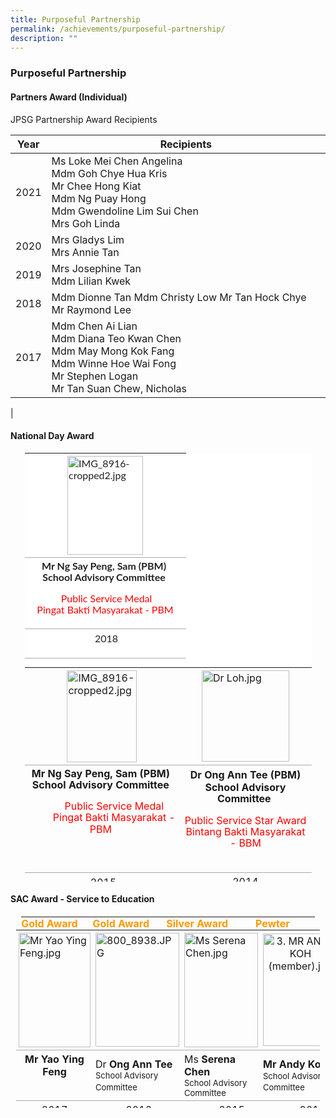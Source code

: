 ```yaml
---
title: Purposeful Partnership
permalink: /achievements/purposeful-partnership/
description: ""
---
```

### **Purposeful Partnership**

#### **Partners Award (Individual)**

JPSG Partnership Award Recipients

| Year | Recipients |
|:---:|---|
| 2021 | Ms Loke Mei Chen Angelina<br>Mdm Goh Chye Hua Kris <br>Mr Chee Hong Kiat <br>Mdm Ng Puay Hong <br>Mdm Gwendoline Lim Sui Chen <br>Mrs Goh Linda |
| 2020 | Mrs Gladys Lim<br>Mrs Annie Tan<br> |
| 2019  | Mrs Josephine Tan<br>Mdm Lilian Kwek<br> |
| 2018 |  Mdm Dionne Tan Mdm Christy Low Mr Tan Hock Chye Mr Raymond Lee <br> |
| 2017  | Mdm Chen Ai Lian<br>Mdm Diana Teo Kwan Chen<br>Mdm May Mong Kok Fang<br>Mdm Winne Hoe Wai Fong<br>Mr Stephen Logan<br>Mr Tan Suan Chew, Nicholas |
|

#### **National Day Award**

<table style="margin: auto; outline: 0px; padding: 0px; border-collapse: collapse; clear: both; border: none; color: rgb(34, 34, 34); font-family: Lato, sans-serif; font-size: 16px; font-style: normal; font-variant-ligatures: normal; font-variant-caps: normal; font-weight: 400; letter-spacing: normal; orphans: 2; text-align: left; text-transform: none; white-space: normal; widows: 2; word-spacing: 0px; -webkit-text-stroke-width: 0px; background-color: rgb(255, 255, 255); text-decoration-thickness: initial; text-decoration-style: initial; text-decoration-color: initial; width: 459px; height: 343px;" class="iveo_table ives_tab_simple ive_eobj_center"><tbody style="margin: 0px; outline: 0px; padding: 0px;"><tr style="margin: 0px; outline: 0px; padding: 0px;"><td style="margin: 0px; outline: 0px; padding: 4px; text-align: left; background-color: transparent; border-bottom: 1px solid rgb(170, 170, 170); color: inherit; width: 250px;" valign="top"><img style="margin: auto; outline: none; padding: 0px; border: none; clear: both; display: block; width: 121px; height: 158px;" class="ive_eobj_center" alt="IMG_8916-cropped2.jpg" width="100%" src="https://juyingsec.moe.edu.sg/qql/slot/u180/People/School%20Advisory%20Committee/IMG_8916-cropped2.jpg"></td></tr><tr style="margin: 0px; outline: 0px; padding: 0px;"><td style="margin: 0px; outline: 0px; padding: 4px; text-align: left; background-color: transparent; border-bottom: 1px solid rgb(170, 170, 170); color: inherit;" valign="top"><p style="margin: 0px 0px 1em; outline: 0px; padding: 0px; line-height: 18.2px; text-align: center;"><strong style="margin: 0px; outline: 0px; padding: 0px;">Mr&nbsp;Ng Say Peng, Sam (PBM)&nbsp;<br style="margin: 0px; outline: 0px; padding: 0px;"></strong><strong style="margin: 0px; outline: 0px; padding: 0px; line-height: 18.2px;">School Advisory Committee&nbsp;</strong></p><p style="margin: 0px 0px 1em; outline: 0px; padding: 0px; line-height: 18.2px; text-align: center;"><span style="margin: 0px; outline: 0px; padding: 0px; color: rgb(255, 0, 0);">&nbsp; &nbsp; &nbsp; &nbsp; &nbsp; &nbsp; &nbsp;Public Service Medal &nbsp; &nbsp; &nbsp; &nbsp; &nbsp; &nbsp; &nbsp;</span><font style="margin: 0px; outline: 0px; padding: 0px;" color="#ff0000">Pingat Bakti Masyarakat - PBM&nbsp;</font></p></td></tr><tr style="margin: 0px; outline: 0px; padding: 0px;"><td style="margin: 0px; outline: 0px; padding: 4px; text-align: left; background-color: transparent; border-bottom: 1px solid rgb(170, 170, 170); color: inherit;" valign="top"><p style="margin: 0px 0px 1em; outline: 0px; padding: 0px; line-height: 22.4px; text-align: center;">&nbsp;2018</p></td></tr></tbody></table>

  

<table style="margin: auto; outline: 0px; padding: 0px; border-collapse: collapse; clear: both; border: none; width: 459px; height: 343px;" class="ive_eobj_center iveo_table ives_tab_simple"><tbody style="margin: 0px; outline: 0px; padding: 0px;"><tr style="margin: 0px; outline: 0px; padding: 0px;"><td style="margin: 0px; outline: 0px; padding: 4px; text-align: left; background-color: transparent; border-bottom: 1px solid rgb(170, 170, 170); color: inherit; width: 250px;" valign="top"><img style="margin: auto; outline: none; padding: 0px; border: none; clear: both; display: block; width: 112px; height: 147px;" class="ive_eobj_center" alt="IMG_8916-cropped2.jpg" width="100%" src="https://juyingsec.moe.edu.sg/qql/slot/u180/People/School%20Advisory%20Committee/IMG_8916-cropped2.jpg"></td><td style="margin: 0px; outline: 0px; padding: 4px; text-align: left; background-color: transparent; border-bottom: 1px solid rgb(170, 170, 170); color: inherit; width: 208px;" valign="top"><img style="margin: auto; outline: none; padding: 0px; border: none; clear: both; display: block; width: 140px; height: 146px;" width="100%" src="https://juyingsec.moe.edu.sg/qql/slot/u180/People/School%20Advisory%20Committee/Dr%20Loh.jpg" alt="Dr Loh.jpg" class="ive_eobj_center"></td></tr><tr style="margin: 0px; outline: 0px; padding: 0px;"><td style="margin: 0px; outline: 0px; padding: 4px; text-align: left; background-color: transparent; border-bottom: 1px solid rgb(170, 170, 170); color: inherit;" valign="top"><p style="margin: 0px 0px 1em; outline: 0px; padding: 0px; line-height: 18.2px; text-align: center;"><strong style="margin: 0px; outline: 0px; padding: 0px;">Mr Ng Say Peng, Sam (PBM)&nbsp;<br style="margin: 0px; outline: 0px; padding: 0px;"></strong><strong style="margin: 0px; outline: 0px; padding: 0px; line-height: 18.2px;">School Advisory Committee&nbsp;</strong></p><p style="margin: 0px 0px 1em; outline: 0px; padding: 0px; line-height: 18.2px; text-align: center;"><span style="margin: 0px; outline: 0px; padding: 0px; color: rgb(255, 0, 0);">&nbsp; &nbsp; &nbsp; &nbsp; &nbsp; &nbsp; &nbsp;Public Service Medal &nbsp; &nbsp; &nbsp; &nbsp; &nbsp; &nbsp; &nbsp;</span><font style="margin: 0px; outline: 0px; padding: 0px;" color="#ff0000">Pingat Bakti Masyarakat - PBM&nbsp;</font></p></td><td style="margin: 0px; outline: 0px; padding: 4px; text-align: left; background-color: transparent; border-bottom: 1px solid rgb(170, 170, 170); color: inherit;" valign="top"><p style="margin: 0px 0px 1em; outline: 0px; padding: 0px; line-height: 22.4px; text-align: center;"><strong style="margin: 0px; outline: 0px; padding: 0px;">Dr Ong Ann Tee (PBM)<br style="margin: 0px; outline: 0px; padding: 0px;"></strong><strong style="margin: 0px; outline: 0px; padding: 0px; line-height: 18.2px;">School Advisory Committee&nbsp;</strong></p><p style="margin: 0px 0px 1em; outline: 0px; padding: 0px; line-height: 22.4px; text-align: center;"><span style="margin: 0px; outline: 0px; padding: 0px; line-height: 18.2px;"><font style="margin: 0px; outline: 0px; padding: 0px;" color="#ff0000">Public Service Star Award<br style="margin: 0px; outline: 0px; padding: 0px;">Bintang Bakti Masyarakat - BBM<br style="margin: 0px; outline: 0px; padding: 0px;"><br style="margin: 0px; outline: 0px; padding: 0px;"></font></span></p></td></tr><tr style="margin: 0px; outline: 0px; padding: 0px;"><td style="margin: 0px; outline: 0px; padding: 4px; text-align: left; background-color: transparent; border-bottom: 1px solid rgb(170, 170, 170); color: inherit;" valign="top"><p style="margin: 0px 0px 1em; outline: 0px; padding: 0px; line-height: 22.4px; text-align: center;">&nbsp;2015</p></td><td style="margin: 0px; outline: 0px; padding: 4px; text-align: center; background-color: transparent; border-bottom: 1px solid rgb(170, 170, 170); color: inherit; width: 60px;" valign="top">2014</td></tr></tbody></table>
	
#### **SAC Award - Service to Education**	
	
<table style="margin: auto; outline: 0px; padding: 0px; border-collapse: collapse; clear: both; border: 1px solid transparent; table-layout: fixed; text-align: center; width: 471.872px; height: 22px;" class="ive_eobj_center ives_tab_kosong"><tbody style="margin: 0px; outline: 0px; padding: 0px;"><tr style="margin: 0px; outline: 0px; padding: 0px;"><th style="margin: 0px; outline: 0px; padding: 0px 15px 15px 0px; vertical-align: top; width: 103px;"><font style="margin: 0px; outline: 0px; padding: 0px;" color="#ff9900">Gold Award</font></th><td style="margin: 0px; outline: 0px; padding: 0px 15px 15px 0px; vertical-align: top; width: 125px;"><span style="margin: 0px; outline: 0px; padding: 0px; color: rgb(255, 153, 0); font-weight: bold;">Gold Award</span></td><th style="margin: 0px; outline: 0px; padding: 0px 15px 15px 0px; vertical-align: top; width: 123px;"><font style="margin: 0px; outline: 0px; padding: 0px;" color="#ff9900">Silver Award</font></th><th style="margin: 0px; outline: 0px; padding: 0px 15px 15px 0px; vertical-align: top; width: 120px;"><font style="margin: 0px; outline: 0px; padding: 0px;" color="#ff9900">Pewter Award</font></th></tr></tbody></table>

  

<table style="margin: auto; outline: 0px; padding: 0px; border-collapse: collapse; clear: both; border: none; text-align: center; width: 486px; height: 285px;" class="ive_eobj_center iveo_table ives_tab_simple"><tbody style="margin: 0px; outline: 0px; padding: 0px;"><tr style="margin: 0px; outline: 0px; padding: 0px;"><td style="margin: 0px; outline: 0px; padding: 4px; text-align: left; background-color: transparent; border-bottom: 1px solid rgb(170, 170, 170); color: inherit; width: 186px;" valign="top"><img style="margin: auto; outline: none; padding: 0px; border: none; clear: both; display: block; width: 115px; height: 183px;" class="ive_eobj_center" alt="Mr Yao Ying Feng.jpg" src="https://juyingsec.moe.edu.sg/qql/slot/u180/People/School%20Advisory%20Committee/Mr%20Yao%20Ying%20Feng.jpg"></td><td style="margin: 0px; outline: 0px; padding: 4px; text-align: left; background-color: transparent; border-bottom: 1px solid rgb(170, 170, 170); color: inherit; width: 186px;"><img style="margin: auto; outline: none; padding: 0px; border: none; clear: both; display: block; width: 134px; height: 182px;" class="ive_eobj_center" alt="800_8938.JPG" width="100%" src="https://juyingsec.moe.edu.sg/qql/slot/u180/People/School%20Advisory%20Committee/800_8938.JPG"></td><td style="margin: 0px; outline: 0px; padding: 4px; text-align: left; background-color: transparent; border-bottom: 1px solid rgb(170, 170, 170); color: inherit; width: 133px;"><img style="margin: auto; outline: none; padding: 0px; border: none; clear: both; display: block; width: 118px; height: 183px;" class="ive_eobj_center" alt="Ms Serena Chen.jpg" src="https://juyingsec.moe.edu.sg/qql/slot/u180/People/School%20Advisory%20Committee/Ms%20Serena%20Chen.jpg"></td><td style="margin: 0px; outline: 0px; padding: 4px; text-align: left; background-color: transparent; border-bottom: 1px solid rgb(170, 170, 170); color: inherit; width: 157px;"><img style="margin: auto; outline: none; padding: 0px; border: none; clear: both; display: block; text-align: center; width: 120px; height: 180px;" class="ive_eobj_center" alt="3. MR ANDY KOH (member).jpg" src="https://juyingsec.moe.edu.sg/qql/slot/u180/People/School%20Advisory%20Committee/3.%20MR%20ANDY%20KOH%20(member).jpg"></td></tr><tr style="margin: 0px; outline: 0px; padding: 0px;"><td style="margin: 0px; outline: 0px; padding: 4px; text-align: center; background-color: transparent; border-bottom: 1px solid rgb(170, 170, 170); color: inherit;" valign="top"><b style="margin: 0px; outline: 0px; padding: 0px;">Mr Yao Ying Feng</b><p style="margin: 0px 0px 1em; outline: 0px; padding: 0px; line-height: 22.4px; text-align: center;"></p></td><td style="margin: 0px; outline: 0px; padding: 4px; text-align: left; background-color: transparent; border-bottom: 1px solid rgb(170, 170, 170); color: inherit; width: 60px;"><span style="margin: 0px; outline: 0px; padding: 0px; text-align: center;">Dr<b style="margin: 0px; outline: 0px; padding: 0px;">&nbsp;Ong Ann Tee</b><br style="margin: 0px; outline: 0px; padding: 0px;"><font style="margin: 0px; outline: 0px; padding: 0px;" size="2">School Advisory Committee</font></span>&nbsp;</td><td style="margin: 0px; outline: 0px; padding: 4px; text-align: left; background-color: transparent; border-bottom: 1px solid rgb(170, 170, 170); color: inherit; width: 60px;"><span style="margin: 0px; outline: 0px; padding: 0px; text-align: center;">Ms<b style="margin: 0px; outline: 0px; padding: 0px;"><span>&nbsp;</span>Serena Chen&nbsp;&nbsp;</b><br style="margin: 0px; outline: 0px; padding: 0px;"><font style="margin: 0px; outline: 0px; padding: 0px;" size="2">School Advisory Committee</font></span></td><td style="margin: 0px; outline: 0px; padding: 4px; text-align: left; background-color: transparent; border-bottom: 1px solid rgb(170, 170, 170); color: inherit; width: 60px;"><strong style="margin: 0px; outline: 0px; padding: 0px; text-align: center;">Mr Andy Koh&nbsp;&nbsp;<br style="margin: 0px; outline: 0px; padding: 0px;"></strong><font style="margin: 0px; outline: 0px; padding: 0px;" size="2"><span style="margin: 0px; outline: 0px; padding: 0px; text-align: center; line-height: 18.2px;">School Advisory Committee</span>&nbsp;</font></td></tr><tr style="margin: 0px; outline: 0px; padding: 0px;"><td style="margin: 0px; outline: 0px; padding: 4px; text-align: center; background-color: transparent; border-bottom: 1px solid rgb(170, 170, 170); color: inherit; width: 60px;" valign="top">2017</td><td style="margin: 0px; outline: 0px; padding: 4px; text-align: center; background-color: transparent; border-bottom: 1px solid rgb(170, 170, 170); color: inherit; width: 60px;">&nbsp;2016</td><td style="margin: 0px; outline: 0px; padding: 4px; text-align: center; background-color: transparent; border-bottom: 1px solid rgb(170, 170, 170); color: inherit; width: 60px;">&nbsp;<span style="margin: 0px; outline: 0px; padding: 0px;">&nbsp; &nbsp; &nbsp; &nbsp;</span>2015</td><td style="margin: 0px; outline: 0px; padding: 4px; text-align: center; background-color: transparent; border-bottom: 1px solid rgb(170, 170, 170); color: inherit; width: 60px;"><span style="margin: 0px; outline: 0px; padding: 0px;">&nbsp;&nbsp; &nbsp;<span style="margin: 0px; outline: 0px; padding: 0px;">&nbsp;&nbsp; &nbsp;</span></span>&nbsp;2013</td></tr></tbody></table>